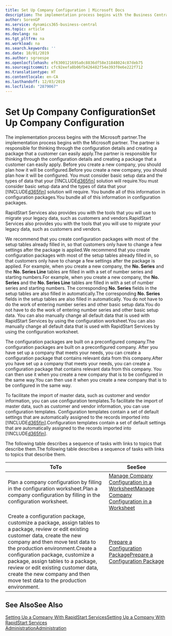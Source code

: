 ```yaml
---
title: Set Up Company Configuration | Microsoft Docs
description: The implementation process begins with the Business Central solution will require. You bundle all of this information into configuration packages.
author: SorenGP
ms.service: dynamics365-business-central
ms.topic: article
ms.devlang: na
ms.tgt_pltfrm: na
ms.workload: na
ms.search.keywords: ''
ms.date: 10/01/2019
ms.author: sgroespe
ms.openlocfilehash: ef6300121695a0c8836df58e31848024c87deb75
ms.sourcegitcommit: cfc92eefa8b06fb426482f54e393f0e6e222f712
ms.translationtype: HT
ms.contentlocale: en-CA
ms.lasthandoff: 12/03/2019
ms.locfileid: "2879067"
---
```

# <a name="set-up-company-configuration"></a><span data-ttu-id="95425-104">Set Up Company Configuration</span><span class="sxs-lookup"><span data-stu-id="95425-104">Set Up Company Configuration</span></span>
<span data-ttu-id="95425-105">The implementation process begins with the Microsoft partner.</span><span class="sxs-lookup"><span data-stu-id="95425-105">The implementation process begins with the Microsoft partner.</span></span> <span data-ttu-id="95425-106">The partner is responsible for thinking through the configuration details and creating a package that a customer can easily apply.</span><span class="sxs-lookup"><span data-stu-id="95425-106">The partner is responsible for thinking through the configuration details and creating a package that a customer can easily apply.</span></span> <span data-ttu-id="95425-107">Before you create a new company, you should plan how it will be configured.</span><span class="sxs-lookup"><span data-stu-id="95425-107">Before you create a new company, you should plan how it will be configured.</span></span> <span data-ttu-id="95425-108">You must consider basic setup data and the types of data that your [!INCLUDE[d365fin](includes/d365fin_md.md)] solution will require.</span><span class="sxs-lookup"><span data-stu-id="95425-108">You must consider basic setup data and the types of data that your [!INCLUDE[d365fin](includes/d365fin_md.md)] solution will require.</span></span> <span data-ttu-id="95425-109">You bundle all of this information in configuration packages.</span><span class="sxs-lookup"><span data-stu-id="95425-109">You bundle all of this information in configuration packages.</span></span>

<span data-ttu-id="95425-110">RapidStart Services also provides you with the tools that you will use to migrate your legacy data, such as customers and vendors.</span><span class="sxs-lookup"><span data-stu-id="95425-110">RapidStart Services also provides you with the tools that you will use to migrate your legacy data, such as customers and vendors.</span></span>  

<span data-ttu-id="95425-111">We recommend that you create configuration packages with most of the setup tables already filled in, so that customers only have to change a few settings after the package is applied.</span><span class="sxs-lookup"><span data-stu-id="95425-111">We recommend that you create configuration packages with most of the setup tables already filled in, so that customers only have to change a few settings after the package is applied.</span></span> <span data-ttu-id="95425-112">For example, when you create a new company, the **No. Series** and the **No. Series Line** tables are filled in with a set of number series and starting numbers.</span><span class="sxs-lookup"><span data-stu-id="95425-112">For example, when you create a new company, the **No. Series** and the **No. Series Line** tables are filled in with a set of number series and starting numbers.</span></span> <span data-ttu-id="95425-113">The corresponding **No. Series** fields in the setup tables are also filled in automatically.</span><span class="sxs-lookup"><span data-stu-id="95425-113">The corresponding **No. Series** fields in the setup tables are also filled in automatically.</span></span> <span data-ttu-id="95425-114">You do not have to do the work of entering number series and other basic setup data.</span><span class="sxs-lookup"><span data-stu-id="95425-114">You do not have to do the work of entering number series and other basic setup data.</span></span> <span data-ttu-id="95425-115">You can also manually change all default data that is used with RapidStart Services by using the configuration worksheet.</span><span class="sxs-lookup"><span data-stu-id="95425-115">You can also manually change all default data that is used with RapidStart Services by using the configuration worksheet.</span></span>  

<span data-ttu-id="95425-116">The configuration packages are built on a preconfigured company.</span><span class="sxs-lookup"><span data-stu-id="95425-116">The configuration packages are built on a preconfigured company.</span></span> <span data-ttu-id="95425-117">After you have set up a company that meets your needs, you can create a configuration package that contains relevant data from this company.</span><span class="sxs-lookup"><span data-stu-id="95425-117">After you have set up a company that meets your needs, you can create a configuration package that contains relevant data from this company.</span></span> <span data-ttu-id="95425-118">You can then use it when you create a new company that is to be configured in the same way.</span><span class="sxs-lookup"><span data-stu-id="95425-118">You can then use it when you create a new company that is to be configured in the same way.</span></span>  

<span data-ttu-id="95425-119">To facilitate the import of master data, such as customer and vendor information, you can use configuration templates.</span><span class="sxs-lookup"><span data-stu-id="95425-119">To facilitate the import of master data, such as customer and vendor information, you can use configuration templates.</span></span> <span data-ttu-id="95425-120">Configuration templates contain a set of default settings that are automatically assigned to the records imported into [!INCLUDE[d365fin](includes/d365fin_md.md)].</span><span class="sxs-lookup"><span data-stu-id="95425-120">Configuration templates contain a set of default settings that are automatically assigned to the records imported into [!INCLUDE[d365fin](includes/d365fin_md.md)].</span></span>

<span data-ttu-id="95425-121">The following table describes a sequence of tasks with links to topics that describe them.</span><span class="sxs-lookup"><span data-stu-id="95425-121">The following table describes a sequence of tasks with links to topics that describe them.</span></span>

|<span data-ttu-id="95425-122">**To**</span><span class="sxs-lookup"><span data-stu-id="95425-122">**To**</span></span>|<span data-ttu-id="95425-123">**See**</span><span class="sxs-lookup"><span data-stu-id="95425-123">**See**</span></span>|  
|------------|-------------|  
|<span data-ttu-id="95425-124">Plan a company configuration by filling in the configuration worksheet.</span><span class="sxs-lookup"><span data-stu-id="95425-124">Plan a company configuration by filling in the configuration worksheet.</span></span>|[<span data-ttu-id="95425-125">Manage Company Configuration in a Worksheet</span><span class="sxs-lookup"><span data-stu-id="95425-125">Manage Company Configuration in a Worksheet</span></span>](admin-how-to-manage-company-configuration-in-a-worksheet.md)|  
|<span data-ttu-id="95425-126">Create a configuration package, customize a package, assign tables to a package, review or edit existing customer data, create the new company and then move test data to the production environment.</span><span class="sxs-lookup"><span data-stu-id="95425-126">Create a configuration package, customize a package, assign tables to a package, review or edit existing customer data, create the new company and then move test data to the production environment.</span></span>|[<span data-ttu-id="95425-127">Prepare a Configuration Package</span><span class="sxs-lookup"><span data-stu-id="95425-127">Prepare a Configuration Package</span></span>](admin-how-to-prepare-a-configuration-package.md)| 

## <a name="see-also"></a><span data-ttu-id="95425-128">See Also</span><span class="sxs-lookup"><span data-stu-id="95425-128">See Also</span></span>  
[<span data-ttu-id="95425-129">Setting Up a Company With RapidStart Services</span><span class="sxs-lookup"><span data-stu-id="95425-129">Setting Up a Company With RapidStart Services</span></span>](admin-set-up-a-company-with-rapidstart.md)  
[<span data-ttu-id="95425-130">Administration</span><span class="sxs-lookup"><span data-stu-id="95425-130">Administration</span></span>](admin-setup-and-administration.md)
